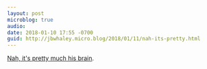 ```yaml
---
layout: post
microblog: true
audio: 
date: 2018-01-10 17:55 -0700
guid: http://jbwhaley.micro.blog/2018/01/11/nah-its-pretty.html
---
```

[Nah, it's pretty much his brain](https://apple.news/AJQlbnG8hSruZbNVjN4ZkUw).
